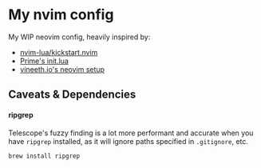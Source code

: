 # My nvim config

My WIP neovim config, heavily inspired by:
  - [nvim-lua/kickstart.nvim](https://github.com/nvim-lua/kickstart.nvim)
  - [Prime's init.lua](https://github.com/ThePrimeagen/init.lua)
  - [vineeth.io's neovim setup](https://vineeth.io/posts/neovim-setup)

## Caveats & Dependencies

#### ripgrep

Telescope's fuzzy finding is a lot more performant and accurate when you have `ripgrep` installed,
as it will ignore paths specified in `.gitignore`, etc.

```sh
brew install ripgrep
```

